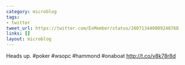 ```yaml
---
category: microblog
tags:
- twitter
tweet_url: https://twitter.com/ExMember/status/260713448009248768
links: []
layout: microblog
---
```

Heads up. #poker #wsopc #hammond #onaboat http://t.co/v8k78r8d
